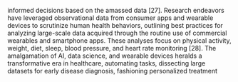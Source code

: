 informed decisions based on the amassed data [27]. Research endeavors have leveraged observational data
from consumer apps and wearable devices to scrutinize human health behaviors, outlining best practices for
analyzing large-scale data acquired through the routine use of commercial wearables and smartphone apps.
These analyses focus on physical activity, weight, diet, sleep, blood pressure, and heart rate monitoring [28].
The amalgamation of AI, data science, and wearable devices heralds a transformative era in healthcare,
automating tasks, dissecting large datasets for early disease diagnosis, fashioning personalized treatment